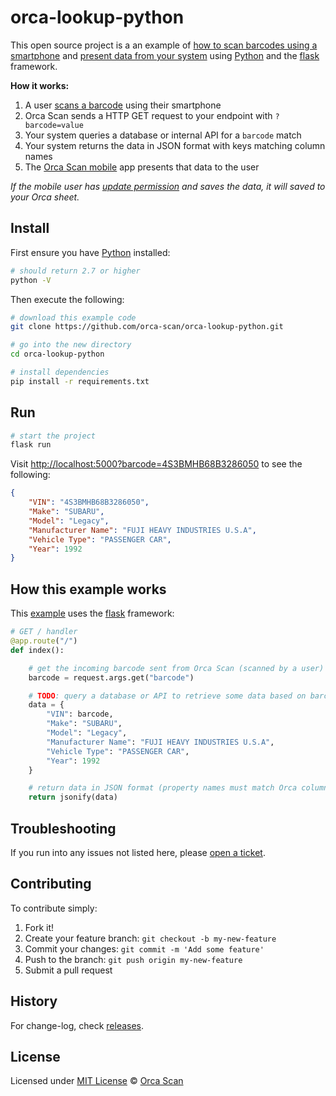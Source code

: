 # orca-lookup-python

This open source project is a an example of [how to scan barcodes using a smartphone](https://orcascan.com/mobile) and [present data from your system](https://orcascan.com/docs/api/lookup-url) using [Python](https://www.python.org/) and the [flask](https://github.com/pallets/flask) framework.

**How it works:**

1. A user [scans a barcode](https://orcascan.com/mobile) using their smartphone
2. Orca Scan sends a HTTP GET request to your endpoint with `?barcode=value`
3. Your system queries a database or internal API for a `barcode` match
4. Your system returns the data in JSON format with keys matching column names
5. The [Orca Scan mobile](https://orcascan.com/mobile) app presents that data to the user

*If the mobile user has [update permission](https://orcascan.com/docs/getting-started/adding-users#selecting-user-permissions) and saves the data, it will saved to your Orca sheet.*

## Install

First ensure you have [Python](https://www.python.org/) installed:

```bash
# should return 2.7 or higher
python -V
```

Then execute the following:

```bash
# download this example code
git clone https://github.com/orca-scan/orca-lookup-python.git

# go into the new directory
cd orca-lookup-python

# install dependencies
pip install -r requirements.txt
```

## Run

```bash
# start the project
flask run
```

Visit [http://localhost:5000?barcode=4S3BMHB68B3286050](http://localhost:5000?barcode=4S3BMHB68B3286050) to see the following:

```json
{
    "VIN": "4S3BMHB68B3286050",
    "Make": "SUBARU",
    "Model": "Legacy",
    "Manufacturer Name": "FUJI HEAVY INDUSTRIES U.S.A",
    "Vehicle Type": "PASSENGER CAR",
    "Year": 1992
}
```

## How this example works

This [example](app.py) uses the [flask](https://github.com/pallets/flask) framework:

```python
# GET / handler
@app.route("/")
def index():

    # get the incoming barcode sent from Orca Scan (scanned by a user)
    barcode = request.args.get("barcode")

    # TODO: query a database or API to retrieve some data based on barcode value
    data = {
        "VIN": barcode,
        "Make": "SUBARU",
        "Model": "Legacy",
        "Manufacturer Name": "FUJI HEAVY INDUSTRIES U.S.A",
        "Vehicle Type": "PASSENGER CAR",
        "Year": 1992
    }

    # return data in JSON format (property names must match Orca column names)
    return jsonify(data)
```

## Troubleshooting

If you run into any issues not listed here, please [open a ticket](https://github.com/orca-scan/orca-lookup-python/issues).

## Contributing

To contribute simply:

1. Fork it!
2. Create your feature branch: `git checkout -b my-new-feature`
3. Commit your changes: `git commit -m 'Add some feature'`
4. Push to the branch: `git push origin my-new-feature`
5. Submit a pull request

## History

For change-log, check [releases](https://github.com/orca-scan/orca-lookup-python/releases).

## License

Licensed under [MIT License](LICENSE) &copy; [Orca Scan](https://orcascan.com)
